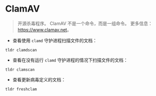 # ClamAV

> 开源杀毒程序。
> ClamAV 不是一个命令，而是一组命令。
> 更多信息：<https://www.clamav.net>。

- 查看使用 `clamd` 守护进程扫描文件的文档：

`tldr clamdscan`

- 查看在没有运行 `clamd` 守护进程的情况下扫描文件的文档：

`tldr clamscan`

- 查看更新病毒定义的文档：

`tldr freshclam`